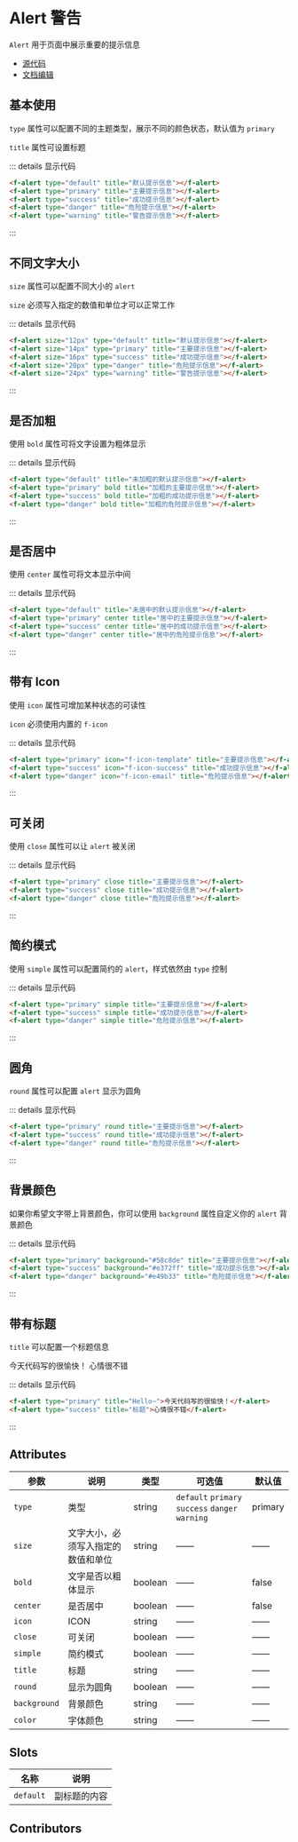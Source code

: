# Alert 警告

`Alert` 用于页面中展示重要的提示信息

- [源代码](https://github.com/FightingDesign/fighting-design/tree/master/packages/fighting-components/alert)
- [文档编辑](https://github.com/FightingDesign/fighting-design/blob/master/docs/docs/components/alert.md)

## 基本使用

`type` 属性可以配置不同的主题类型，展示不同的颜色状态，默认值为 `primary`

`title` 属性可设置标题

<f-alert type="default" title="默认提示信息"></f-alert>
<f-alert type="primary" title="主要提示信息"></f-alert>
<f-alert type="success" title="成功提示信息"></f-alert>
<f-alert type="danger" title="危险提示信息"></f-alert>
<f-alert type="warning" title="警告提示信息"></f-alert>

::: details 显示代码

```html
<f-alert type="default" title="默认提示信息"></f-alert>
<f-alert type="primary" title="主要提示信息"></f-alert>
<f-alert type="success" title="成功提示信息"></f-alert>
<f-alert type="danger" title="危险提示信息"></f-alert>
<f-alert type="warning" title="警告提示信息"></f-alert>
```

:::

## 不同文字大小

`size` 属性可以配置不同大小的 `alert`

`size` 必须写入指定的数值和单位才可以正常工作

<f-alert size="12px" type="default" title="默认提示信息"></f-alert>
<f-alert size="14px" type="primary" title="主要提示信息"></f-alert>
<f-alert size="16px" type="success" title="成功提示信息"></f-alert>
<f-alert size="20px" type="danger" title="危险提示信息"></f-alert>
<f-alert size="24px" type="warning" title="警告提示信息"></f-alert>

::: details 显示代码

```html
<f-alert size="12px" type="default" title="默认提示信息"></f-alert>
<f-alert size="14px" type="primary" title="主要提示信息"></f-alert>
<f-alert size="16px" type="success" title="成功提示信息"></f-alert>
<f-alert size="20px" type="danger" title="危险提示信息"></f-alert>
<f-alert size="24px" type="warning" title="警告提示信息"></f-alert>
```

:::

## 是否加粗

使用 `bold` 属性可将文字设置为粗体显示

<f-alert type="default" title="未加粗的默认提示信息"></f-alert>
<f-alert type="primary" bold title="加粗的主要提示信息"></f-alert>
<f-alert type="success" bold title="加粗的成功提示信息"></f-alert>
<f-alert type="danger" bold title="加粗的危险提示信息"></f-alert>

::: details 显示代码

```html
<f-alert type="default" title="未加粗的默认提示信息"></f-alert>
<f-alert type="primary" bold title="加粗的主要提示信息"></f-alert>
<f-alert type="success" bold title="加粗的成功提示信息"></f-alert>
<f-alert type="danger" bold title="加粗的危险提示信息"></f-alert>
```

:::

## 是否居中

使用 `center` 属性可将文本显示中间

<f-alert type="default" title="未居中的默认提示信息"></f-alert>
<f-alert type="primary" center title="居中的主要提示信息"></f-alert>
<f-alert type="success" center title="居中的成功提示信息"></f-alert>
<f-alert type="danger" center title="居中的危险提示信息"></f-alert>

::: details 显示代码

```html
<f-alert type="default" title="未居中的默认提示信息"></f-alert>
<f-alert type="primary" center title="居中的主要提示信息"></f-alert>
<f-alert type="success" center title="居中的成功提示信息"></f-alert>
<f-alert type="danger" center title="居中的危险提示信息"></f-alert>
```

:::

## 带有 Icon

使用 `icon` 属性可增加某种状态的可读性

`icon` 必须使用内置的 `f-icon`

<f-alert type="primary" icon="f-icon-template" title="主要提示信息"></f-alert>
<f-alert type="success" icon="f-icon-success" title="成功提示信息"></f-alert>
<f-alert type="danger" icon="f-icon-email" title="危险提示信息"></f-alert>

::: details 显示代码

```html
<f-alert type="primary" icon="f-icon-template" title="主要提示信息"></f-alert>
<f-alert type="success" icon="f-icon-success" title="成功提示信息"></f-alert>
<f-alert type="danger" icon="f-icon-email" title="危险提示信息"></f-alert>
```

:::

## 可关闭

使用 `close` 属性可以让 `alert` 被关闭

<f-alert type="primary" close title="主要提示信息"></f-alert>
<f-alert type="success" close title="成功提示信息"></f-alert>
<f-alert type="danger" close title="危险提示信息"></f-alert>

::: details 显示代码

```html
<f-alert type="primary" close title="主要提示信息"></f-alert>
<f-alert type="success" close title="成功提示信息"></f-alert>
<f-alert type="danger" close title="危险提示信息"></f-alert>
```

:::

## 简约模式

使用 `simple` 属性可以配置简约的 `alert`，样式依然由 `type` 控制

<f-alert type="primary" simple title="主要提示信息"></f-alert>
<f-alert type="success" simple title="成功提示信息"></f-alert>
<f-alert type="danger" simple title="危险提示信息"></f-alert>

::: details 显示代码

```html
<f-alert type="primary" simple title="主要提示信息"></f-alert>
<f-alert type="success" simple title="成功提示信息"></f-alert>
<f-alert type="danger" simple title="危险提示信息"></f-alert>
```

:::

## 圆角

`round` 属性可以配置 `alert` 显示为圆角

<f-alert type="primary" round title="主要提示信息"></f-alert>
<f-alert type="success" round title="成功提示信息"></f-alert>
<f-alert type="danger" round title="危险提示信息"></f-alert>

::: details 显示代码

```html
<f-alert type="primary" round title="主要提示信息"></f-alert>
<f-alert type="success" round title="成功提示信息"></f-alert>
<f-alert type="danger" round title="危险提示信息"></f-alert>
```

:::

## 背景颜色

如果你希望文字带上背景颜色，你可以使用 `background` 属性自定义你的 `alert` 背景颜色

<f-alert type="primary" background="#58c8de" title="主要提示信息"></f-alert>
<f-alert type="success" background="#e372ff" title="成功提示信息"></f-alert>
<f-alert type="danger" background="#e49b33" title="危险提示信息"></f-alert>

::: details 显示代码

```html
<f-alert type="primary" background="#58c8de" title="主要提示信息"></f-alert>
<f-alert type="success" background="#e372ff" title="成功提示信息"></f-alert>
<f-alert type="danger" background="#e49b33" title="危险提示信息"></f-alert>
```

:::

## 带有标题

`title` 可以配置一个标题信息

<f-alert type="primary" title="Hello~">今天代码写的很愉快！</f-alert>
<f-alert type="success" title="标题">心情很不错</f-alert>

::: details 显示代码

```html
<f-alert type="primary" title="Hello~">今天代码写的很愉快！</f-alert>
<f-alert type="success" title="标题">心情很不错</f-alert>
```

:::

## Attributes

| 参数         | 说明                               | 类型    | 可选值                                           | 默认值  |
| ------------ | ---------------------------------- | ------- | ------------------------------------------------ | ------- |
| `type`       | 类型                               | string  | `default` `primary` `success` `danger` `warning` | primary |
| `size`       | 文字大小，必须写入指定的数值和单位 | string  | ——                                               | ——      |
| `bold`       | 文字是否以粗体显示                 | boolean | ——                                               | false   |
| `center`     | 是否居中                           | boolean | ——                                               | false   |
| `icon`       | ICON                               | string  | ——                                               | ——      |
| `close`      | 可关闭                             | boolean | ——                                               | ——      |
| `simple`     | 简约模式                           | boolean | ——                                               | ——      |
| `title`      | 标题                               | string  | ——                                               | ——      |
| `round`      | 显示为圆角                         | boolean | ——                                               | ——      |
| `background` | 背景颜色                           | string  | ——                                               | ——      |
| `color`      | 字体颜色                           | string  | ——                                               | ——      |

## Slots

| 名称      | 说明         |
| --------- | ------------ |
| `default` | 副标题的内容 |

## Contributors

<a href="https://github.com/jardeng" target="_blank">
  <f-avatar round src="https://avatars.githubusercontent.com/u/19302222?v=4" />
</a>

<a href="https://github.com/jardeng" target="_blank">
  <f-avatar round src="https://avatars.githubusercontent.com/u/19302222?v=4" />
</a>

<style scoped>
.f-alert {
  margin: 5px;
}
</style>
